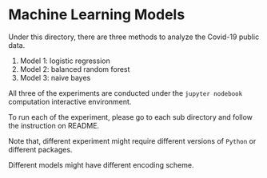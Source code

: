 <h1>Machine Learning Models</h1>

<p>Under this directory, there are three methods to analyze the Covid-19 public data. </p>

<ol>
<li>Model 1: logistic regression</li>
<li>Model 2: balanced random forest</li>
<li>Model 3: naive bayes</li>
</ol>

<p>All three of the experiments are conducted under the <code>jupyter nodebook</code> computation interactive environment.</p>
<p>To run each of the experiment, please go to each sub directory and follow the instruction on README.</p>
<p>Note that, different experiment might require different versions of <code>Python</code> or different packages. </p>
<p>Different models might have different encoding scheme.</p>
